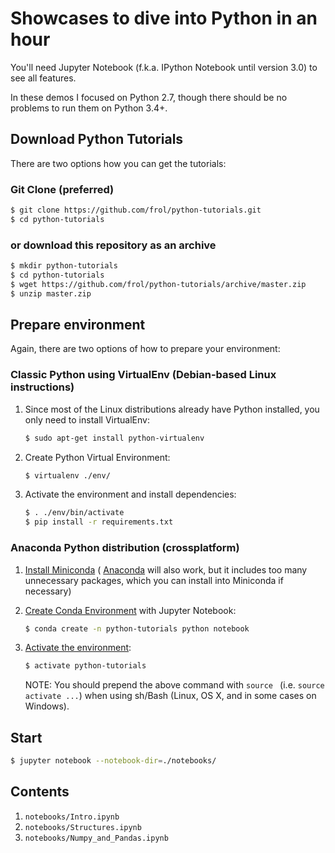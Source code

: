 # Showcases to dive into Python in an hour

You'll need Jupyter Notebook (f.k.a. IPython Notebook until version 3.0) to
see all features.

In these demos I focused on Python 2.7, though there should be no problems to
run them on Python 3.4+.


## Download Python Tutorials

There are two options how you can get the tutorials:

### Git Clone (preferred)

```bash
$ git clone https://github.com/frol/python-tutorials.git
$ cd python-tutorials
```

### or download this repository as an archive

```bash
$ mkdir python-tutorials
$ cd python-tutorials
$ wget https://github.com/frol/python-tutorials/archive/master.zip
$ unzip master.zip
```


## Prepare environment

Again, there are two options of how to prepare your environment:

### Classic Python using VirtualEnv (Debian-based Linux instructions)

1. Since most of the Linux distributions already have Python installed, you
    only need to install VirtualEnv:

    ```bash
    $ sudo apt-get install python-virtualenv
    ```
2. Create Python Virtual Environment:

    ```bash
    $ virtualenv ./env/
    ```
3. Activate the environment and install dependencies:

    ```bash
    $ . ./env/bin/activate
    $ pip install -r requirements.txt
    ```

### Anaconda Python distribution (crossplatform)

1. [Install Miniconda](http://conda.pydata.org/miniconda.html) (
    [Anaconda](https://www.continuum.io/downloads) will also work, but it
    includes too many unnecessary packages, which you can install into
    Miniconda if necessary)
2. [Create Conda Environment](http://conda.pydata.org/docs/using/envs.html#create-an-environment)
    with Jupyter Notebook:

    ```bash
    $ conda create -n python-tutorials python notebook
    ```
3. [Activate the environment](http://conda.pydata.org/docs/using/envs.html#change-environments-activate-deactivate):

    ```bash
    $ activate python-tutorials
    ```

    NOTE: You should prepend the above command with `source ` (i.e. `source activate ...`)
    when using sh/Bash (Linux, OS X, and in some cases on Windows).


## Start

```bash
$ jupyter notebook --notebook-dir=./notebooks/
```

## Contents

1. `notebooks/Intro.ipynb`
1. `notebooks/Structures.ipynb`
1. `notebooks/Numpy_and_Pandas.ipynb`
